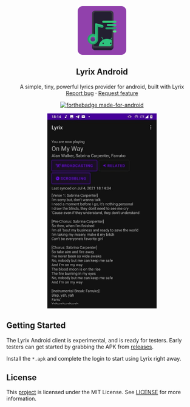 <p align="center">
    <img src="./docs/img/lyrix.png" alt="Logo" width=128 height=128>

<h2 align="center">Lyrix Android</h2>

  <p align="center">
    A simple, tiny, powerful lyrics provider for android, built with Lyrix
    <br>
    <a href="https://github.com/lyrix-music/cli/issues/new">Report bug</a>
    ·
    <a href="https://github.com/lyrix-music/cli/issues/new">Request feature</a>
  </p>
</p>

<div align="center">

[![forthebadge made-for-android](https://forthebadge.com/images/badges/built-for-android.svg)](https://kotlinlang.org/)

</div>

<p align="center">
    <img src="./docs/img/screenshot.png" alt="Logo" height=512 alt="Android screenshot">
</p>

Getting Started
---------------

The Lyrix Android client is experimental, and is ready for testers.
Early testers can get started by grabbing
the APK from [releases][lyrix-releases].

Install the `*.apk` and complete the login to start using
Lyrix right away.



License
-------
This [project][lyrix] is licensed under the MIT License.
See [LICENSE][license] for more information.


[lyrix]: https://github.com/lyrix-music/android
[lyrix-releases]: https://github.com/lyrix-music/android/releases/tag/continuous
[license]: ./LICENSE

